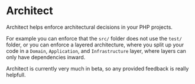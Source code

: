 # Architect

Architect helps enforce architectural decisions in your PHP projects. 

For example you can enforce that the `src/` folder does not use the `test/` folder,
or you can enforce a layered architecture, where you split up your code in a `Domain`, `Application`, 
and `Infrastructure` layer, where layers can only have dependencies inward.


Architect is currently very much in beta, so any provided feedback is really helpfull.

